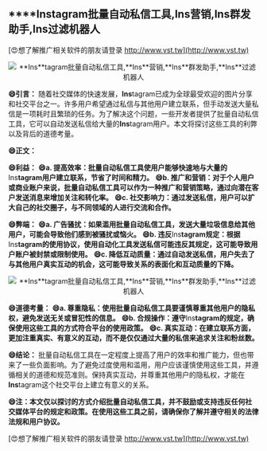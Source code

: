 ## ****Ins**tagram批量自动私信工具,**Ins**营销,**Ins**群发助手,**Ins**过滤机器人**

[😍想了解推广相关软件的朋友请登录 http://www.vst.tw](http://www.vst.tw)

 <center><img src="https://vst.tw/MP4/tuiguang/png/2.png" alt="**Ins**tagram批量自动私信工具,**Ins**营销,**Ins**群发助手,**Ins**过滤机器人"></center>

**😄引言：**
随着社交媒体的快速发展，**Ins**tagram已成为全球最受欢迎的图片分享和社交平台之一。许多用户希望通过私信与其他用户建立联系，但手动发送大量私信是一项耗时且繁琐的任务。为了解决这个问题，一些开发者提供了批量自动私信工具，它可以自动发送私信给大量的**Ins**tagram用户。本文将探讨这些工具的利弊以及背后的道德考量。

**😄正文：**

**😄利益：**
**😄a. 提高效率：批量自动私信工具使用户能够快速地与大量的**Ins**tagram用户建立联系，节省了时间和精力。**
**😄b. 推广和营销：对于个人用户或商业账户来说，批量自动私信工具可以作为一种推广和营销策略，通过向潜在客户发送消息来增加关注和转化率。**
**😄c. 社交影响力：通过发送私信，用户可以扩大自己的社交圈子，与不同领域的人进行交流和合作。**

**😄弊端：**
**😄a. 广告骚扰：如果滥用批量自动私信工具，发送大量垃圾信息给其他用户，可能会导致他们感到被骚扰或恼火。**
**😄b. 违反**Ins**tagram规定：根据**Ins**tagram的使用协议，使用自动化工具发送私信可能违反其规定，这可能导致用户账户被封禁或限制使用。**
**😄c. 降低互动质量：通过自动发送私信，用户失去了与其他用户真实互动的机会，这可能导致关系的表面化和互动质量的下降。**

 <center><img src="https://vst.tw/MP4/tuiguang/png/2.png" alt="**Ins**tagram批量自动私信工具,**Ins**营销,**Ins**群发助手,**Ins**过滤机器人"></center>

**😄道德考量：**
**😄a. 尊重隐私：使用批量自动私信工具要谨慎尊重其他用户的隐私权，避免发送无关或冒犯性的信息。**
**😄b. 合规操作：遵守**Ins**tagram的规定，确保使用这些工具的方式符合平台的使用政策。**
**😄c. 真实互动：在建立联系方面，更加注重真实、有意义的互动，而不是仅仅通过大量的私信来追求关注和粉丝数。**

**😄结论：**
批量自动私信工具在一定程度上提高了用户的效率和推广能力，但也带来了一些负面影响。为了避免过度使用和滥用，用户应该谨慎使用这些工具，并遵循相关的道德和规范准则。保持真实互动，并尊重其他用户的隐私权，才能在**Ins**tagram这个社交平台上建立有意义的关系。

**😄注：本文仅以探讨的方式介绍批量自动私信工具，并不鼓励或支持违反任何社交媒体平台的规定和政策。在使用这些工具之前，请确保你了解并遵守相关的法律法规和用户协议。**

[😍想了解推广相关软件的朋友请登录 http://www.vst.tw](http://www.vst.tw)



